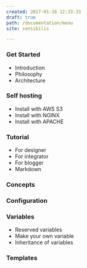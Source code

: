 ```yaml
---
created: 2017-01-16 12:33:33
draft: true
path: /documentation/menu
site: sensibilis

---
```



### Get Started

- Introduction
- Philosophy
- Architecture

### Self hosting

- Install with AWS S3
- Install with NGINX
- Install with APACHE

### Tutorial

- For designer
- For integrator
- For blogger
- Markdown

### Concepts
### Configuration
### Variables

- Reserved variables
- Make your own variable
- Inheritance of variables

### Templates
